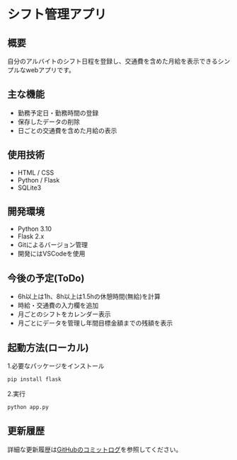 # シフト管理アプリ

## 概要
自分のアルバイトのシフト日程を登録し、交通費を含めた月給を表示できるシンプルなwebアプリです。

## 主な機能
- 勤務予定日・勤務時間の登録
- 保存したデータの削除
- 日ごとの交通費を含めた月給の表示

## 使用技術
- HTML / CSS
- Python / Flask
- SQLite3

## 開発環境
- Python 3.10
- Flask 2.x
- Gitによるバージョン管理
- 開発にはVSCodeを使用

## 今後の予定(ToDo)
- 6h以上は1h、8h以上は1.5hの休憩時間(無給)を計算
- 時給・交通費の入力欄を追加
- 月ごとのシフトをカレンダー表示
- 月ごとにデータを管理し年間目標金額までの残額を表示

## 起動方法(ローカル)
1.必要なパッケージをインストール
~~~bash
pip install flask
~~~
2.実行
~~~bash
python app.py
~~~

## 更新履歴
詳細な更新履歴は[GitHubのコミットログ](https://github.com/og1474/shift-app/commits/main)を参照してください。
